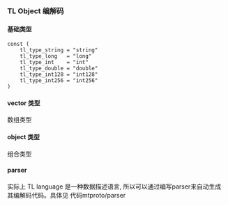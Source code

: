### TL Object 编解码

#### 基础类型

```
const (
	tl_type_string = "string"
	tl_type_long   = "long"
	tl_type_int    = "int"
	tl_type_double = "double"
	tl_type_int128 = "int128"
	tl_type_int256 = "int256"
)
```

#### vector 类型

数组类型

#### object 类型

组合类型

#### parser

实际上 TL language 是一种数据描述语言, 所以可以通过编写parser来自动生成其编解码代码。具体见 代码mtproto/parser